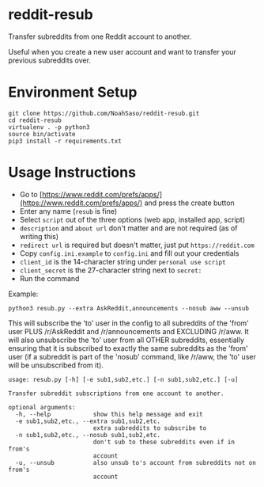 reddit-resub
============

Transfer subreddits from one Reddit account to another.

Useful when you create a new user account and want to transfer your previous subreddits over.

Environment Setup
=================

```
git clone https://github.com/NoahSaso/reddit-resub.git
cd reddit-resub
virtualenv . -p python3
source bin/activate
pip3 install -r requirements.txt
```

Usage Instructions
==================

* Go to [https://www.reddit.com/prefs/apps/](https://www.reddit.com/prefs/apps/) and press the create button
* Enter any name (`resub` is fine)
* Select `script` out of the three options (web app, installed app, script)
* `description` and `about url` don't matter and are not required (as of writing this)
* `redirect url` is required but doesn't matter, just put `https://reddit.com`
* Copy `config.ini.example` to `config.ini` and fill out your credentials
* `client_id` is the 14-character string under `personal use script`
* `client_secret` is the 27-character string next to `secret:`
* Run the command

Example:
```
python3 resub.py --extra AskReddit,announcements --nosub aww --unsub
```
This will subscribe the 'to' user in the config to all subreddits of the 'from' user PLUS /r/AskReddit and /r/announcements and EXCLUDING /r/aww. It will also unsubscribe the 'to' user from all OTHER subreddits, essentially ensuring that it is subscribed to exactly the same subreddits as the 'from' user (if a subreddit is part of the 'nosub' command, like /r/aww, the 'to' user will be unsubscribed from it).

```
usage: resub.py [-h] [-e sub1,sub2,etc.] [-n sub1,sub2,etc.] [-u]

Transfer subreddit subscriptions from one account to another.

optional arguments:
  -h, --help            show this help message and exit
  -e sub1,sub2,etc., --extra sub1,sub2,etc.
                        extra subreddits to subscribe to
  -n sub1,sub2,etc., --nosub sub1,sub2,etc.
                        don't sub to these subreddits even if in from's
                        account
  -u, --unsub           also unsub to's account from subreddits not on from's
                        account
```
